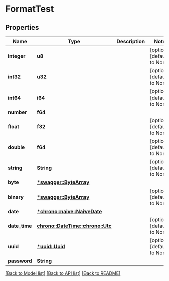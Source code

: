 # FormatTest

## Properties
Name | Type | Description | Notes
------------ | ------------- | ------------- | -------------
**integer** | **u8** |  | [optional] [default to None]
**int32** | **u32** |  | [optional] [default to None]
**int64** | **i64** |  | [optional] [default to None]
**number** | **f64** |  | 
**float** | **f32** |  | [optional] [default to None]
**double** | **f64** |  | [optional] [default to None]
**string** | **String** |  | [optional] [default to None]
**byte** | [***swagger::ByteArray**](ByteArray.md) |  | 
**binary** | [***swagger::ByteArray**](file.md) |  | [optional] [default to None]
**date** | [***chrono::naive::NaiveDate**](date.md) |  | 
**date_time** | [**chrono::DateTime::<chrono::Utc>**](DateTime.md) |  | [optional] [default to None]
**uuid** | [***uuid::Uuid**](UUID.md) |  | [optional] [default to None]
**password** | **String** |  | 

[[Back to Model list]](../README.md#documentation-for-models) [[Back to API list]](../README.md#documentation-for-api-endpoints) [[Back to README]](../README.md)


